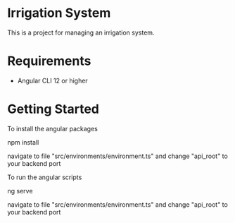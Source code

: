 
# Irrigation System
This is a project for managing an irrigation system.

# Requirements
* Angular CLI 12 or higher

# Getting Started
To install the angular packages

npm install 

navigate to file "src/environments/environment.ts" and change "api_root" to your backend port


To run the angular scripts

ng serve

navigate to file "src/environments/environment.ts" and change "api_root" to your backend port
